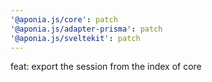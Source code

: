 ```yaml
---
'@aponia.js/core': patch
'@aponia.js/adapter-prisma': patch
'@aponia.js/sveltekit': patch
---
```


feat: export the session from the index of core
